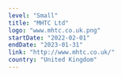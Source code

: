```yaml
---
level: "Small"
title: "MHTC Ltd"
logo: "www.mhtc.co.uk.png"
startDate: "2022-02-01"
endDate: "2023-01-31"
link: "http://www.mhtc.co.uk/"
country: "United Kingdom"
---
```

